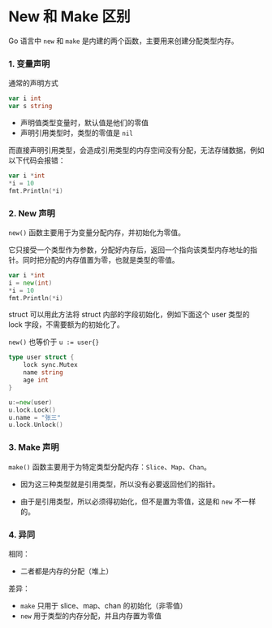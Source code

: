 # New 和 Make 区别

Go 语言中 `new` 和 `make` 是内建的两个函数，主要用来创建分配类型内存。

### 1. 变量声明

通常的声明方式

```go
var i int
var s string
```

- 声明值类型变量时，默认值是他们的零值
- 声明引用类型时，类型的零值是 `nil`

而直接声明引用类型，会造成引用类型的内存空间没有分配，无法存储数据，例如以下代码会报错：

```go
var i *int
*i = 10
fmt.Println(*i)
```

### 2. New 声明

`new()` 函数主要用于为变量分配内存，并初始化为零值。

它只接受一个类型作为参数，分配好内存后，返回一个指向该类型内存地址的指针。同时把分配的内存值置为零，也就是类型的零值。

```go
var i *int
i = new(int)
*i = 10
fmt.Println(*i)
```

struct 可以用此方法将 struct 内部的字段初始化，例如下面这个 user 类型的 lock 字段，不需要额为的初始化了。

`new()` 也等价于 `u := user{}`

```go
type user struct {
	lock sync.Mutex
	name string
	age int
}

u:=new(user)
u.lock.Lock()
u.name = "张三"
u.lock.Unlock()
```

### 3. Make 声明

`make()` 函数主要用于为特定类型分配内存：`Slice`、`Map`、`Chan`。

- 因为这三种类型就是引用类型，所以没有必要返回他们的指针。

- 由于是引用类型，所以必须得初始化，但不是置为零值，这是和 `new` 不一样的。

### 4. 异同

相同：

- 二者都是内存的分配（堆上）

差异：

- `make` 只用于 slice、map、chan 的初始化（非零值）
- `new` 用于类型的内存分配，并且内存置为零值